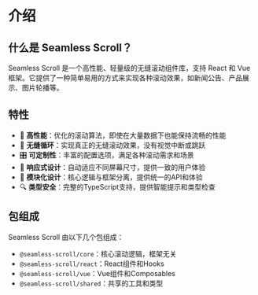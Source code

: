 # 介绍

## 什么是 Seamless Scroll？

Seamless Scroll 是一个高性能、轻量级的无缝滚动组件库，支持 React 和 Vue 框架。它提供了一种简单易用的方式来实现各种滚动效果，如新闻公告、产品展示、图片轮播等。

## 特性

- 🚀 **高性能**：优化的滚动算法，即使在大量数据下也能保持流畅的性能
- 🔄 **无缝循环**：实现真正的无缝滚动效果，没有视觉中断或跳跃
- 🎛️ **可定制性**：丰富的配置选项，满足各种滚动需求和场景
- 📱 **响应式设计**：自动适应不同屏幕尺寸，提供一致的用户体验
- 🧩 **模块化设计**：核心逻辑与框架分离，提供统一的API和体验
- 🔍 **类型安全**：完整的TypeScript支持，提供智能提示和类型检查

## 包组成

Seamless Scroll 由以下几个包组成：

- `@seamless-scroll/core`：核心滚动逻辑，框架无关
- `@seamless-scroll/react`：React组件和Hooks
- `@seamless-scroll/vue`：Vue组件和Composables
- `@seamless-scroll/shared`：共享的工具和类型
